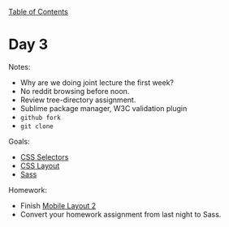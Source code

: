 [Table of Contents](/README.md)

# Day 3

Notes:
* Why are we doing joint lecture the first week?
* No reddit browsing before noon.
* Review tree-directory assignment.
* Sublime package manager, W3C validation plugin
* `github fork`
* `git clone`

Goals:
* [CSS Selectors](/css-selectors)
* [CSS Layout](/css-box-model/README.md)
* [Sass](https://try.github.io/levels/1/challenges/1)

Homework:
* Finish [Mobile Layout 2](https://github.com/TIY-Austin-Front-End-Engineering/mobile-layout-2)
* Convert your homework assignment from last night to Sass.